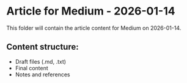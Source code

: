 # Article for Medium - 2026-01-14

This folder will contain the article content for Medium on 2026-01-14.

## Content structure:
- Draft files (.md, .txt)
- Final content
- Notes and references
